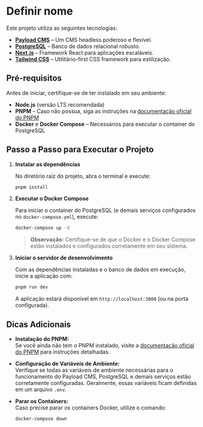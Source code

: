 # Definir nome

Este projeto utiliza as seguintes tecnologias:

- **[Payload CMS](https://payloadcms.com/)** – Um CMS headless poderoso e flexível.
- **[PostgreSQL](https://www.postgresql.org/)** – Banco de dados relacional robusto.
- **[Next.js](https://nextjs.org/)** – Framework React para aplicações escaláveis.
- **[Tailwind CSS](https://tailwindcss.com/)** – Utilitário-first CSS framework para estilização.

## Pré-requisitos

Antes de iniciar, certifique-se de ter instalado em seu ambiente:

- **Node.js** (versão LTS recomendada)
- **PNPM** – Caso não possua, siga as instruções na [documentação oficial do PNPM](https://pnpm.io/installation)
- **Docker** e **Docker Compose** – Necessários para executar o container do PostgreSQL

## Passo a Passo para Executar o Projeto

1. **Instalar as dependências**

   No diretório raiz do projeto, abra o terminal e execute:

   ```bash
   pnpm install
   ```

2. **Executar o Docker Compose**

   Para iniciar o container do PostgreSQL (e demais serviços configurados no `docker-compose.yml`), execute:

   ```bash
   docker-compose up -d
   ```

   > **Observação:** Certifique-se de que o Docker e o Docker Compose estão instalados e configurados corretamente em seu sistema.

3. **Iniciar o servidor de desenvolvimento**

   Com as dependências instaladas e o banco de dados em execução, inicie a aplicação com:

   ```bash
   pnpm run dev
   ```

   A aplicação estará disponível em `http://localhost:3000` (ou na porta configurada).

## Dicas Adicionais

- **Instalação do PNPM:**  
  Se você ainda não tem o PNPM instalado, visite a [documentação oficial do PNPM](https://pnpm.io/installation) para instruções detalhadas.

- **Configuração de Variáveis de Ambiente:**  
  Verifique se todas as variáveis de ambiente necessárias para o funcionamento do Payload CMS, PostgreSQL e demais serviços estão corretamente configuradas. Geralmente, essas variáveis ficam definidas em um arquivo `.env`.

- **Parar os Containers:**  
  Caso precise parar os containers Docker, utilize o comando:

  ```bash
  docker-compose down
  ```

